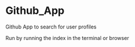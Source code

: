 # Github_App
Github App to search for user profiles

Run by running the index in the terminal or browser
